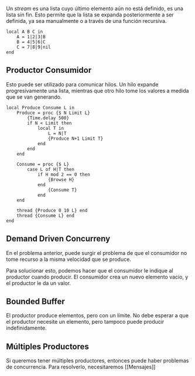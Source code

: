 Un *stream* es una lista cuyo último elemento aún no está definido, es una lista sin fin. Esto permite que la lista se expanda posteriormente a ser definida, ya sea manualmente o a través de una función recursiva.

```Oz
local A B C in
	A = 1|2|3|B
	B = 4|5|6|C
	C = 7|8|9|nil
end
```

## Productor Consumidor

Esto puede ser utilizado para comunicar hilos. Un hilo expande progresivamente una lista, mientras que otro hilo tome los valores a medida que se van generando.

```Oz
local Produce Consume L in
	Produce = proc {$ N Limit L}
		{Time.delay 500}
		if N < Limit then
			local T in
				L = N|T
				{Produce N+1 Limit T}
			end
		end
	end
	
	Consume = proc {$ L}
		case L of H|T then
			if H mod 2 == 0 then
				{Browse H}
			end
				{Consume T}
			end
	end
	
	thread {Produce 0 10 L} end
	thread {Consume L} end
end
```

## Demand Driven Concurreny

En el problema anterior, puede surgir el problema de que el consumidor no tome recurso a la misma velocidad que se produce.

Para solucionar esto, podemos hacer que el consumidor le indique al productor cuando producir. El consumidor crea un nuevo elemento vacío, y el productor le da un valor.

## Bounded Buffer

El productor produce elementos, pero con un límite. No debe esperar a que el productor necesite un elemento, pero tampoco puede producir indefinidamente.

## Múltiples Productores

Si queremos tener múltiples productores, entonces puede haber problemas de concurrencia. Para resolverlo, necesitaremos [[Mensajes]]
